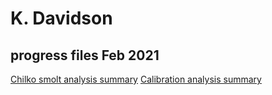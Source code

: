 # K. Davidson
## progress files Feb 2021
<a href="calibration_doc.html">Chilko smolt analysis summary</a>
<a href="calibration_doc.html">Calibration analysis summary</a>
